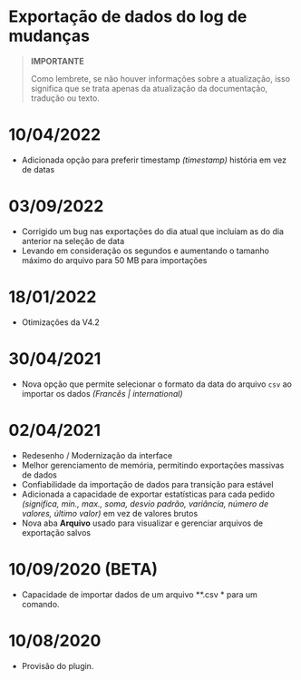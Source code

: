 # Exportação de dados do log de mudanças

>**IMPORTANTE**
>
>Como lembrete, se não houver informações sobre a atualização, isso significa que se trata apenas da atualização da documentação, tradução ou texto.

# 10/04/2022

- Adicionada opção para preferir timestamp *(timestamp)* história em vez de datas

# 03/09/2022

- Corrigido um bug nas exportações do dia atual que incluíam as do dia anterior na seleção de data
- Levando em consideração os segundos e aumentando o tamanho máximo do arquivo para 50 MB para importações

# 18/01/2022

- Otimizações da V4.2

# 30/04/2021

- Nova opção que permite selecionar o formato da data do arquivo `csv` ao importar os dados *(Francês \| international)*

# 02/04/2021

- Redesenho / Modernização da interface
- Melhor gerenciamento de memória, permitindo exportações massivas de dados
- Confiabilidade da importação de dados para transição para estável
- Adicionada a capacidade de exportar estatísticas para cada pedido *(significa, min., max., soma, desvio padrão, variância, número de valores, último valor)* em vez de valores brutos
- Nova aba **Arquivo** usado para visualizar e gerenciar arquivos de exportação salvos

# 10/09/2020 (BETA)

- Capacidade de importar dados de um arquivo *\*.csv * para um comando.

# 10/08/2020

- Provisão do plugin.
